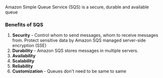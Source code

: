 Amazon Simple Queue Service (SQS) is a secure, durable and available queue
### Benefits of SQS

1. **Security** - Control whom to send messages, whom to receive messages from. Protect sensitive data by Amazon SQS managed server-side encryption (SSE)
2. **Durability** - Amazon SQS stores messages in multiple servers.
3. **Availability**
4. **Scalability**
5. **Reliability**
6. **Customization** - Queues don't need to be same to same

